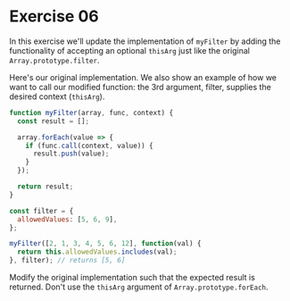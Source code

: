 # Exercise 06

In this exercise we'll update the implementation of `myFilter` by adding the functionality of accepting an optional `thisArg` just like the original `Array.prototype.filter`.

Here's our original implementation. We also show an example of how we want to call our modified function: the 3rd argument, filter, supplies the desired context (`thisArg`).

```js
function myFilter(array, func, context) {
  const result = [];

  array.forEach(value => {
    if (func.call(context, value)) {
      result.push(value);
    }
  });

  return result;
}

const filter = {
  allowedValues: [5, 6, 9],
};

myFilter([2, 1, 3, 4, 5, 6, 12], function(val) {
  return this.allowedValues.includes(val);
}, filter); // returns [5, 6]
```

Modify the original implementation such that the expected result is returned. Don't use the `thisArg` argument of `Array.prototype.forEach`.
